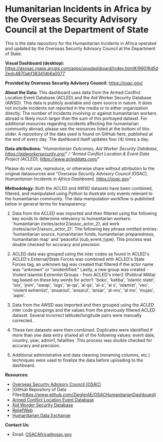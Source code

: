 # Humanitarian Incidents in Africa by the Overseas Security Advisory Council at the Department of State
This is the data repository for the Humanitarian Incidents in Africa operated and updated by the Overseas Security Advisory Council at the Department of State.

<b> Visual Dashboard (desktop): </b> https://dsosac.maps.arcgis.com/apps/opsdashboard/index.html#/96016d5d2edc4670abf38341db6a0077

<b>Provided by Overseas Security Advisory Council:</b>
https://osac.gov/

<b> About the Data:</b> This dashboard uses data from the Armed Conflict Location Event Database (ACLED) and the Aid Worker Security Database (AWSD). This data is publicly available and open source in nature. It does not include incidents not reported in the media or to either organization directly. The number of incidents involving or against humanitarian workers abroad is likely much larger than the sum of this portrayed dataset. For additional resources regarding incidents affecting the humantarian community abroad, please see the resources listed at the bottom of this slider. A repository of the data used is found on GitHub here, published at the end of every day. The dashboard itself updates four (4) times a day.

<b> Data attributions: </b> <em> "Humanitarian Outcomes, Aid Worker Security Database, https://aidworkersecurity.org/"  / “Armed Conflict Location & Event Data Project (ACLED); https://www.acleddata.com/" </em> 

Please do not use, reproduce, or otherwise share without attribution to the original datasources and <em> "Overseas Security Advisory Council (OSAC), Humanitarian Incidents in Africa Dashboard, https://osac.gov" </em>

<b> Methodology:</b> Both the ACLED and AWSD datasets have been combined, filtered, and manipulated using Python to illustrate only events relevant to the humantiarian community. The data manipulation workflow is published below in general terms for transparency:

1. Data from the ACLED was imported and then filtered using the following key words to determine relevancy to humanitarian workers: 'humanitarian (notes/actor2/assoc_actor_2), aid work (notes/actor2/assoc_actor_2)'. The following key phrase omitted entries: 'humanitarian source, humanitarian funds, humanitarian preparedness, humanitarian map' and 'peaceful (sub_event_type). This process was double checked for accuracy and precision.

2. ACLED data was grouped using the inter codes as found in ACLED's  ACLED's External/State Forces was combined with ACLED's State Forces tag, an unknown tag was created that filtered if the actor name was "unknown" or "unidentified." Lastly, a new group was created - Violent Islamist Extremist Groups - from ACLED's inter2 (Political Milita) tag based on these key words for actor1: 'boko', 'katiba', 'islamic state', 'isis', 'jnim', 'iswap', 'isgs', 'al-qa', 'al qa', 'al-s', 'al s', 'islamist', 'veo', 'violent extremist', 'ansaroul', 'ansarul', 'ansar', 'al-mo', 'al mo', 'mujao', 'aqim'.

3. Data from the AWSD was imported and then grouped using the ACLED inter code groupings and the values from the previously filtered ACLED dataset. Several incorrect latitude/longitude pairs were manually corrected.

4. These two datasets were then combined. Duplicates were identified if more than one data entry shared all of the following values: event date, country, year, admin1, fatalities. This process was double checked for accuracy and precision.

5. Additional administrative and data cleaning (renaming columns, etc.) techniques were used to finalize the data before uploading to the dashboard.

<b> Resources: </b> 

- [Overseas Security Advisory Council (OSAC)](https://www.osac.gov)
- [GitHub Repository of Data Files(https://www.github.com/ZieglerAE/OSACHumanitarianDashboard)
- [Armed Conflict Location Event Database](https://www.acleddata.org)
- [Aid Worder Security Database](https://www.aidworkersecurity.org)
- [ReliefWeb](https://www.reliefweb.int)
- [Humanitarian Data Exchange](https://data.humdata.org/)


<b>Contact Us: </b>

* Email: OSACAfrica@osac.gov

